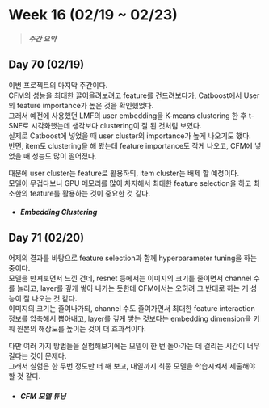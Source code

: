 Week 16 (02/19 ~ 02/23)
===
>  ##### 주간 요약
>  

Day 70 (02/19)
---
이번 프로젝트의 마지막 주간이다.  
CFM의 성능을 최대한 끌어올려보려고 feature를 건드려보다가, Catboost에서 User의 feature importance가 높은 것을 확인했었다.  
그래서 예전에 사용했던 LMF의 user embedding을 K-means clustering 한 후 t-SNE로 시각화했는데 생각보다 clustering이 잘 된 것처럼 보였다.  
실제로 Catboost에 넣었을 때 user cluster의 importance가 높게 나오기도 했다.  
반면, item도 clustering을 해 봤는데 feature importance도 작게 나오고, CFM에 넣었을 때 성능도 많이 떨어졌다.  

때문에 user cluster는 feature로 활용하되, item cluster는 배제 할 예정이다.  
모델이 무겁다보니 GPU 메모리를 많이 차지해서 최대한 feature selection을 하고 최소한의 feature를 활용하는 것이 중요한 것 같다.  

+ ##### Embedding Clustering

Day 71 (02/20)
---
어제의 결과를 바탕으로 feature selection과 함께 hyperparameter tuning을 하는 중이다.  
모델을 만져보면서 느낀 건데, resnet 등에서는 이미지의 크기를 줄이면서 channel 수를 늘리고, layer를 깊게 쌓아 나가는 듯한데 CFM에서는 오히려 그 반대로 하는 게 성능이 잘 나오는 것 같다.  
이미지의 크기는 줄여나가되, channel 수도 줄여가면서 최대한 feature interaction 정보를 압축해서 뽑아내고, layer를 깊게 쌓는 것보다는 embedding dimension을 키워 원본의 해상도를 높이는 것이 더 효과적이다.  

다만 여러 가지 방법들을 실험해보기에는 모델이 한 번 돌아가는 데 걸리는 시간이 너무 길다는 것이 문제다.  
그래서 실험은 한 두번 정도만 더 해 보고, 내일까지 최종 모델을 학습시켜서 제출해야 할 것 같다.  

+ ##### CFM 모델 튜닝
